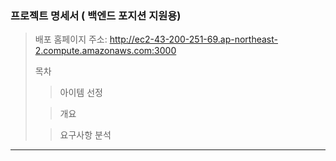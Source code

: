 ### 프로젝트 명세서 ( 백엔드 포지션 지원용)

> 배포 홈페이지 주소: http://ec2-43-200-251-69.ap-northeast-2.compute.amazonaws.com:3000
>
> 목차
> 
>> 아이템 선정
> 
>> 개요
> 
>> 요구사항 분석

-----------------
